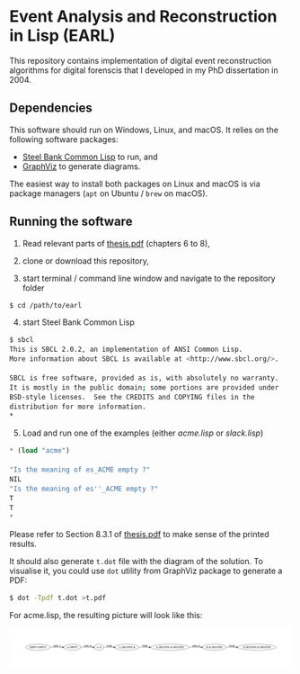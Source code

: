 Event Analysis and Reconstruction in Lisp (EARL)
================================================

This repository contains implementation of digital event reconstruction algorithms for digital forenscis that I developed in my PhD dissertation in 2004. 

Dependencies
------------

This software should run on Windows, Linux, and macOS. It relies on the following software packages:

 * [Steel Bank Common Lisp](http://www.sbcl.org) to run, and
 * [GraphViz](https://www.graphviz.org) to generate diagrams.

The easiest way to install both packages on Linux and macOS is via package managers (`apt` on Ubuntu / `brew` on macOS).

Running the software
--------------------

1. Read relevant parts of [thesis.pdf](thesis.pdf) (chapters 6 to 8),

2. clone or download this repository,

3. start terminal / command line window and navigate to the repository folder

```sh
$ cd /path/to/earl
```

4. start Steel Bank Common Lisp

```sh
$ sbcl
This is SBCL 2.0.2, an implementation of ANSI Common Lisp.
More information about SBCL is available at <http://www.sbcl.org/>.

SBCL is free software, provided as is, with absolutely no warranty.
It is mostly in the public domain; some portions are provided under
BSD-style licenses.  See the CREDITS and COPYING files in the
distribution for more information.
*
```

5. Load and run one of the examples (either *acme.lisp* or *slack.lisp*)

```lisp
* (load "acme")

"Is the meaning of es_ACME empty ?" 
NIL 
"Is the meaning of es''_ACME empty ?" 
T 
T
* 
```

Please refer to Section 8.3.1 of [thesis.pdf](thesis.pdf) to make sense of the printed results.

It should also generate `t.dot` file with the diagram of the solution. To visualise it, you could use `dot` utility from GraphViz package to generate a PDF:

```sh
$ dot -Tpdf t.dot >t.pdf
```

For acme.lisp, the resulting picture will look like this:

![t.png](t.png)
